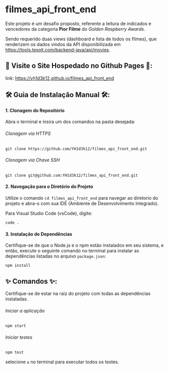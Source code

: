# filmes_api_front_end
Este projeto é um desafio proposto, referente a leitura de indicados e vencedores da categoria **Pior Filme** do _Golden Raspberry Awards_.

Sendo requerido duas views (dashboard e lista de todos os filmes), que renderizem os dados vindos da API disponibilizada em https://tools.texoit.com/backend-java/api/movies.

## 🎇 Visite o Site Hospedado no Github Pages 🎇:

link: https://yh1d3k12.github.io/filmes_api_front_end

## 🛠 Guia de Instalação Manual 🛠: 

#### 1. Clonagem do Repositório
Abra o terminal e insira um dos comandos na pasta desejada:

###### Clonagem via HTTPS
```
git clone https://github.com/YH1d3k12/filmes_api_front_end.git
```

###### Clonagem via Chave SSH
```
git clone git@github.com:YH1d3k12/filmes_api_front_end.git
```

#### 2. Navegação para o Diretório do Projeto
Utilize o comando `cd filmes_api_front_end` para navegar ao diretorio do projeto e abra-o com sua IDE (Ambiente de Desenvolvimento Integrado).

Para Visual Studio Code (vsCode), digite:
```
code .
```

#### 3. Instalação de Dependências
Certifique-se de que o Node.js e o npm estão instalados em seu sistema, e então, execute o seguinte comando no terminal para instalar as dependências listadas no arquivo `package.json`:

```
npm install
```

## ✨ Comandos ✨:

Certifique-se de estar na raiz do projeto com todas as dependências instaladas.
###### Iniciar a aplicação
```
npm start
```

###### Iniciar testes
```
npm test
```
selecione `a` no terminal para executar todos os testes.
